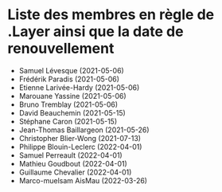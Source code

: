 # Liste des membres en règle de .Layer ainsi que la date de renouvellement

- Samuel Lévesque (2021-05-06)
- Frédérik Paradis (2021-05-06)
- Etienne Larivée-Hardy (2021-05-06)
- Marouane Yassine (2021-05-06)
- Bruno Tremblay (2021-05-06)
- David Beauchemin (2021-05-15)
- Stéphane Caron (2021-05-15)
- Jean-Thomas Baillargeon (2021-05-26)
- Christopher Blier-Wong (2021-07-13)
- Philippe Blouin-Leclerc (2022-04-01)
- Samuel Perreault (2022-04-01)
- Mathieu Goudbout (2022-04-01)
- Guillaume Chevalier (2022-04-01)
- Marco-muelsam AisMau (2022-03-26)

